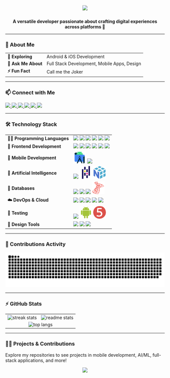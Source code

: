 <h1 align="center">
  <img src="https://readme-typing-svg.herokuapp.com/?font=Righteous&size=35&color=007FFF&center=true&vCenter=true&width=500&height=70&duration=4000&lines=Hi+There!+👋;+I'm+Hirumitha+Kuladewa!;Full+Stack+Developer;Mobile+Developer;Tech+Enthusiast" />
</h1>

<p align="center">
  <strong>A versatile developer passionate about crafting digital experiences across platforms 🚀</strong>
</p>

---

### 🌟 About Me

<table>
  <tr>
    <td><strong>🌱 Exploring</strong></td>
    <td>Android & iOS Development</td>
  </tr>
  <tr>
    <td><strong>💬 Ask Me About</strong></td>
    <td>Full Stack Development, Mobile Apps, Design</td>
  </tr>
  <tr>
    <td><strong>⚡ Fun Fact</strong></td>
    <td>Call me the Joker</td>
  </tr>
</table>

---

### 📫 Connect with Me

<p>
  <a href="mailto:hirumithakuladewanew@gmail.com">
    <img src="https://img.shields.io/badge/Gmail-007FFF?style=for-the-badge&logo=gmail&logoColor=white" />
  </a>
  <a href="https://www.linkedin.com/in/hirumitha/" target="_blank">
    <img src="https://img.shields.io/badge/LinkedIn-007FFF?style=for-the-badge&logo=linkedin&logoColor=white" />
  </a>
  <a href="https://hirumithaportfolio.netlify.app/" target="_blank">
     <img src="https://img.shields.io/badge/Portfolio-007FFF?style=for-the-badge&logo=netlify&logoColor=white" /> 
  </a>
  <a href="https://wa.me/+94725508919" target="_blank">
     <img src="https://img.shields.io/badge/WhatsApp-007FFF?style=for-the-badge&logo=whatsapp&logoColor=white" />
  </a>
  <a href="https://www.instagram.com/x_hiru23/" target="_blank">
     <img src="https://img.shields.io/badge/Instagram-007FFF?style=for-the-badge&logo=instagram&logoColor=white" />
  </a>
  <a href="https://www.facebook.com/share/pmf76hxtcvadppLB/" target="_blank">
     <img src="https://img.shields.io/badge/Facebook-007FFF?style=for-the-badge&logo=facebook&logoColor=white" />
  </a>
</p>

---

### 🛠️ Technology Stack

<table>
  <tr>
    <td><strong>👨‍💻 Programming Languages</strong></td>
    <td>
      <a href="https://www.oracle.com/java/" target="_blank"><img src="https://skillicons.dev/icons?i=java&theme=light" /></a>
      <a href="https://www.python.org/doc/" target="_blank"><img src="https://skillicons.dev/icons?i=python&theme=light" /></a>
      <a href="https://developer.mozilla.org/en-US/docs/Web/JavaScript" target="_blank"><img src="https://skillicons.dev/icons?i=javascript&theme=light" /></a>
      <a href="https://www.typescriptlang.org/docs/" target="_blank"><img src="https://skillicons.dev/icons?i=typescript&theme=light" /></a>
      <a href="https://kotlinlang.org/docs/home.html" target="_blank"><img src="https://skillicons.dev/icons?i=kotlin&theme=light" /></a>
      <a href="https://dart.dev/guides" target="_blank"><img src="https://skillicons.dev/icons?i=dart&theme=light" /></a>
    </td>
  </tr>
  <tr>
    <td><strong>🎨 Frontend Development</strong></td>
    <td>
      <a href="https://reactjs.org/docs/getting-started.html" target="_blank"><img src="https://skillicons.dev/icons?i=react&theme=light" /></a>
      <a href="https://angular.io/docs" target="_blank"><img src="https://skillicons.dev/icons?i=angular&theme=light" /></a>
      <a href="https://getbootstrap.com/docs/" target="_blank"><img src="https://skillicons.dev/icons?i=bootstrap&theme=light" /></a>
      <a href="https://tailwindcss.com/docs" target="_blank"><img src="https://skillicons.dev/icons?i=tailwind&theme=light" /></a>
      <a href="https://developer.mozilla.org/en-US/docs/Web/HTML" target="_blank"><img src="https://skillicons.dev/icons?i=html&theme=light" /></a>
      <a href="https://developer.mozilla.org/en-US/docs/Web/CSS" target="_blank"><img src="https://skillicons.dev/icons?i=css&theme=light" /></a>
    </td>
  </tr>
  <tr>
    <td><strong>📱 Mobile Development</strong></td>
    <td>
      <a href="https://developer.android.com/docs" target="_blank"><img src="https://raw.githubusercontent.com/devicons/devicon/master/icons/androidstudio/androidstudio-original.svg" width="40" height="40" /></a>
      <a href="https://flutter.dev/docs" target="_blank"><img src="https://skillicons.dev/icons?i=flutter&theme=light" /></a>
    </td>
  </tr>
  <tr>
    <td><strong>🤖 Artificial Intelligence</strong></td>
     <td>
      <a href="https://www.tensorflow.org/learn" target="_blank"><img src="https://skillicons.dev/icons?i=tensorflow&theme=light" /></a>
      <a href="https://pandas.pydata.org/pandas-docs/stable/" target="_blank"><img src="https://raw.githubusercontent.com/devicons/devicon/master/icons/pandas/pandas-original.svg" width="40" height="40"/></a>
      <a href="https://numpy.org/doc/" target="_blank"><img src="https://raw.githubusercontent.com/devicons/devicon/master/icons/numpy/numpy-original.svg" width="40" height="40"/></a>
    </td>
  </tr>
  <tr>
    <td><strong>💾 Databases</strong></td>
    <td>
      <a href="https://www.mongodb.com/docs/" target="_blank"><img src="https://skillicons.dev/icons?i=mongodb&theme=light" /></a>
      <a href="https://dev.mysql.com/doc/" target="_blank"><img src="https://skillicons.dev/icons?i=mysql&theme=light" /></a>
      <a href="https://www.sqlite.org/docs.html" target="_blank"><img src="https://skillicons.dev/icons?i=sqlite&theme=light" /></a>
      <a href="https://docs.microsoft.com/en-us/sql/sql-server" target="_blank"><img src="https://raw.githubusercontent.com/devicons/devicon/master/icons/microsoftsqlserver/microsoftsqlserver-plain.svg" width="40" height="40"/></a>
    </td>
  </tr>
  <tr>
    <td><strong>☁️ DevOps & Cloud</strong></td>
    <td>
      <a href="https://www.docker.com/get-started" target="_blank"><img src="https://skillicons.dev/icons?i=docker&theme=light" /></a>
      <a href="https://kubernetes.io/docs/" target="_blank"><img src="https://skillicons.dev/icons?i=kubernetes&theme=light" /></a>
      <a href="https://aws.amazon.com/documentation/" target="_blank"><img src="https://skillicons.dev/icons?i=aws&theme=light" /></a>
      <a href="https://firebase.google.com/docs" target="_blank"><img src="https://skillicons.dev/icons?i=firebase&theme=light" /></a>
      <a href="https://devcenter.heroku.com/categories/reference" target="_blank"><img src="https://skillicons.dev/icons?i=heroku&theme=light" /></a>
    </td>
  </tr>
  <tr>
    <td><strong>🎯 Testing</strong></td>
    <td>
      <a href="https://www.selenium.dev/documentation/" target="_blank"><img src="https://skillicons.dev/icons?i=selenium&theme=light" /></a>
      <a href="https://developer.android.com/training/testing" target="_blank"><img src="https://raw.githubusercontent.com/devicons/devicon/master/icons/android/android-original.svg" width="40" height="40"/></a>
      <a href="https://junit.org/junit5/docs/current/user-guide/" target="_blank"><img src="https://raw.githubusercontent.com/devicons/devicon/master/icons/junit/junit-plain.svg" width="40" height="40"/></a>
    </td>
  </tr>
  <tr>
    <td><strong>🎨 Design Tools</strong></td>
    <td>
      <a href="https://www.figma.com/downloads/" target="_blank"><img src="https://skillicons.dev/icons?i=figma&theme=light" /></a>
      <a href="https://www.adobe.com/products/photoshop.html" target="_blank"><img src="https://skillicons.dev/icons?i=ps&theme=light" /></a>
      <a href="https://www.adobe.com/products/illustrator.html" target="_blank"><img src="https://skillicons.dev/icons?i=ai&theme=light" /></a>
    </td>
  </tr>
</table>

---

### 🐍 Contributions Activity

<p align="center">
  <img alt="snake eating my contributions" src="https://raw.githubusercontent.com/salesp07/salesp07/output/github-contribution-grid-snake.svg" />
</p>

---

### ⚡ GitHub Stats

<table>
  <tr>
    <td>
      <img width=400 src="https://github-readme-streak-stats-salesp07.vercel.app/?user=Hirumitha-Kuladewa&count_private=true&theme=blue-green&border_radius=10" alt="streak stats"/>
    </td>
    <td>
      <img width=400 src="https://github-readme-stats-salesp07.vercel.app/api?username=Hirumitha-Kuladewa&count_private=true&show_icons=true&theme=blue-green&rank_icon=github&border_radius=10" alt="readme stats" />
    </td>
  </tr>
  <tr>
    <td colspan="2" align="center">
      <img width=450 src="https://github-readme-stats-salesp07.vercel.app/api/top-langs/?username=Hirumitha-Kuladewa&hide=HTML&langs_count=8&layout=compact&theme=blue-green&border_radius=10&size_weight=0.5&count_weight=0.5&exclude_repo=github-readme-stats" alt="top langs" />
    </td>
  </tr>
</table>

---

### 👨‍💻 Projects & Contributions

Explore my repositories to see projects in mobile development, AI/ML, full-stack applications, and more! 

<p align="center">
  <img src="https://capsule-render.vercel.app/api?type=waving&color=007FFF&height=100&section=footer"/>
</p>
